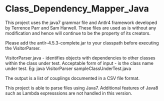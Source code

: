 # Class_Dependency_Mapper_Java
This project uses the java7 grammar file and Antlr4 framework developed by Terrence Parr and Sam Harwell. These files are used as is without any modification and hence will continue to be the property of its creators.

Please add the antlr-4.5.3-complete.jar to your classpath before executing the VisitorParser.

VisitorParser.java - identifies objects with dependencies to other classes within the class under test.
Acceptable form of input - is the class name under test. Eg: java VisitorParser sampleClassUnderTest.java

The output is a list of couplings documented in a CSV file format.

This project is able to parse files using Java7. Additional features of Java8 such as Lambda expresssions are not handled in this version.
